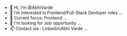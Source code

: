 - 👋 Hi, I’m @AbhiVarde
- 👀 I’m interested in Frontend/Full-Stack Devloper roles ...
- 🌱 Current focus: Frontend ...
- :rocket: I'm looking for Job opportunity ...
- 📫 Contact via : Linkedin\Abhi Varde ...

<!---
AbhiVarde/AbhiVarde is a ✨ special ✨ repository because its `README.md` (this file) appears on your GitHub profile.
You can click the Preview link to take a look at your changes.
--->
